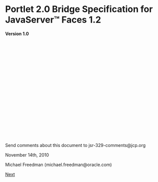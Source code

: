 # Portlet 2.0 Bridge Specification for JavaServer&trade; Faces 1.2

**Version 1.0**
<br>
<br>
<br>
<br>
<br>
<br>
<br>
<br>
<br>
<br>
<br>
<br>
<br>
<br>
<br>
<br>
<br>
<br>
<br>
<br>
<br>
Send comments about this document to jsr-329-comments\@jcp.org

November 14th, 2010

Michael Freedman (michael.freedman\@oracle.com)

<tr align="right"><td><a href="TOC.html">Next</a></td></tr>

